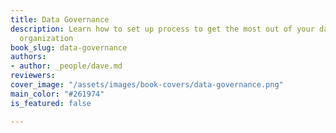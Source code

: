 ```yaml
---
title: Data Governance
description: Learn how to set up process to get the most out of your data in your
  organization
book_slug: data-governance
authors:
- author: _people/dave.md
reviewers: 
cover_image: "/assets/images/book-covers/data-governance.png"
main_color: "#261974"
is_featured: false

---
```

